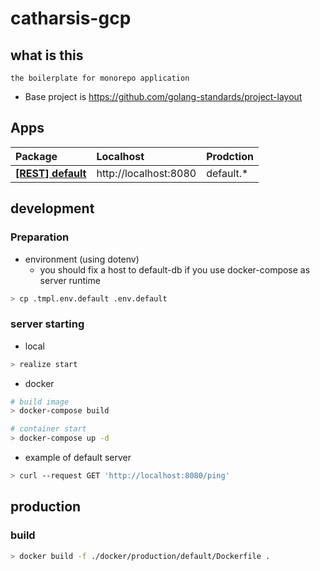 # catharsis-gcp

## what is this

```
the boilerplate for monorepo application
```

- Base project is https://github.com/golang-standards/project-layout

## Apps

| Package                             | Localhost             | Prodction  |
| :---------------------------------- | :-------------------- | :--------- |
| **[[REST] default](./cmd/default)** | http://localhost:8080 | default.\* |

## development

### Preparation

<!--
- generate rsa pem file

```bash
> openssl genrsa -out ./secret/catharsis-gcp.rsa 1024
> openssl rsa -in ./secret/catharsis-gcp.rsa  -pubout > ./secret/catharsis-gcp.rsa.pub
``` -->

- environment (using dotenv)
  - you should fix a host to default-db if you use docker-compose as server runtime

```bash
> cp .tmpl.env.default .env.default
```

### server starting

- local

```bash
> realize start
```

- docker

```bash
# build image
> docker-compose build

# container start
> docker-compose up -d
```

- example of default server

```bash
> curl --request GET 'http://localhost:8080/ping'
```

<!-- ### database

- generate server code by sql boiler

```bash
> sqlboiler -c ./db/authentication/sqlboiler.toml -o ./pkg/dbmodels/authentication psql
``` -->

## production

### build

```bash
> docker build -f ./docker/production/default/Dockerfile .
```
